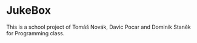 # JukeBox


This is a school project of Tomáš Novák, Davic Pocar and Dominik Staněk for Programming class.
